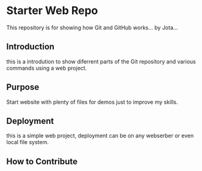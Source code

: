 # Starter Web Repo

This repository is for showing how Git and GitHub works...
by Jota...

## Introduction
this is a introdution to show diferrent parts of the Git repository and various commands
using a web project.

## Purpose
Start website with plenty of files for demos just to improve my skills.

## Deployment
this is a simple web project, deployment can be on any webserber or even local file system.

## How to Contribute

